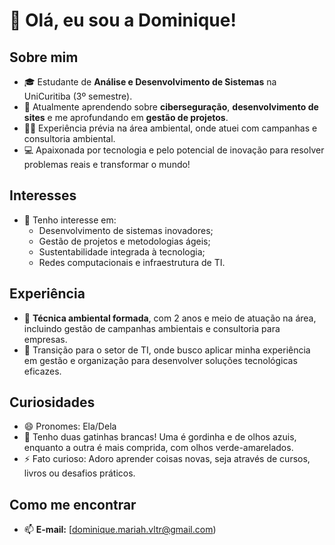 # 👋 Olá, eu sou a Dominique!  

## Sobre mim  
- 🎓 Estudante de **Análise e Desenvolvimento de Sistemas** na UniCuritiba (3º semestre).  
- 🌱 Atualmente aprendendo sobre **ciberseguração**, **desenvolvimento de sites** e me aprofundando em **gestão de projetos**.  
- 🧑‍💻 Experiência prévia na área ambiental, onde atuei com campanhas e consultoria ambiental.  
- 💻 Apaixonada por tecnologia e pelo potencial de inovação para resolver problemas reais e transformar o mundo!  

## Interesses  
- 👀 Tenho interesse em:  
  - Desenvolvimento de sistemas inovadores;  
  - Gestão de projetos e metodologias ágeis;  
  - Sustentabilidade integrada à tecnologia;  
  - Redes computacionais e infraestrutura de TI.  

## Experiência  
- 🌟 **Técnica ambiental formada**, com 2 anos e meio de atuação na área, incluindo gestão de campanhas ambientais e consultoria para empresas.  
- 🔗 Transição para o setor de TI, onde busco aplicar minha experiência em gestão e organização para desenvolver soluções tecnológicas eficazes.  

## Curiosidades  
- 😄 Pronomes: Ela/Dela  
- 🐾 Tenho duas gatinhas brancas! Uma é gordinha e de olhos azuis, enquanto a outra é mais comprida, com olhos verde-amarelados.  
- ⚡ Fato curioso: Adoro aprender coisas novas, seja através de cursos, livros ou desafios práticos.  

## Como me encontrar  
- 📫 **E-mail:** [dominique.mariah.vltr@gmail.com)   
